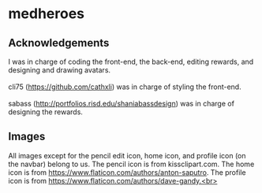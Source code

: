 # medheroes

## Acknowledgements ##
I was in charge of coding the front-end, the back-end, editing rewards, and designing and drawing avatars. <br></br>
cli75 (https://github.com/cathxli) was in charge of styling the front-end. <br> </br>
sabass (http://portfolios.risd.edu/shaniabassdesign) was in charge of designing the rewards.

## Images ##
All images except for the pencil edit icon, home icon, and profile icon (on the navbar) belong to us. The pencil icon is from kissclipart.com. The home icon is from https://www.flaticon.com/authors/anton-saputro. The profile icon is from https://www.flaticon.com/authors/dave-gandy.<br></br>
